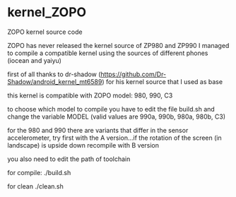 kernel_ZOPO
===========

ZOPO kernel source code

ZOPO has never released the kernel source of ZP980 and ZP990
I managed to compile a compatible kernel using the sources of different phones (iocean and yaiyu)

first of all thanks to dr-shadow (https://github.com/Dr-Shadow/android_kernel_mt6589) for his kernel source that I used as base

this kernel is compatible with ZOPO model: 980, 990, C3

to choose which model to compile you have to edit the file build.sh and change the variable MODEL (valid values ​​are 990a, 990b, 980a, 980b, C3)

for the 980 and 990 there are variants that differ in the sensor accelerometer, try first with the A version...if the rotation of the screen (in landscape) is upside down recompile with B version

you also need to edit the path of toolchain


for compile:
./build.sh

for clean
./clean.sh
